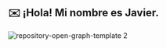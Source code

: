 ## ✉️ ¡Hola! Mi nombre es Javier.

![repository-open-graph-template 2](https://github.com/Javilone/Javilone/assets/97972589/4219a34b-b69f-4072-ac8d-d4e352cfc151)




<!--
**Javilone/Javilone** is a ✨ _special_ ✨ repository because its `README.md` (this file) appears on your GitHub profile.

Here are some ideas to get you started:

- 🔭 I’m currently working on ...
- 🌱 I’m currently learning ...
- 👯 I’m looking to collaborate on ...
- 🤔 I’m looking for help with ...
- 💬 Ask me about ...
- 📫 How to reach me: ...
- 😄 Pronouns: ...
- ⚡ Fun fact: ...
-->
